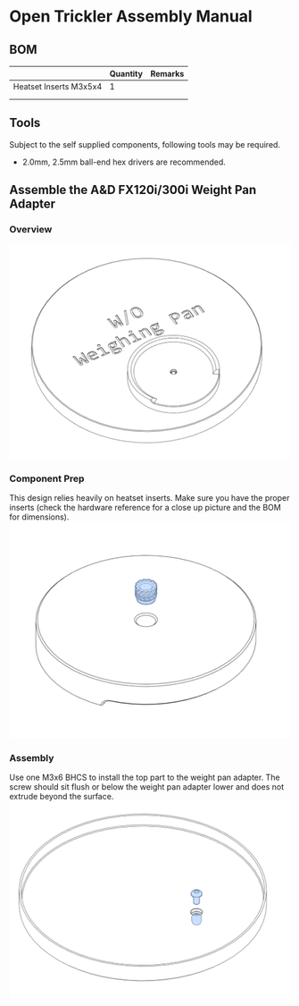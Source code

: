 # Open Trickler Assembly Manual

## BOM
|                        | Quantity | Remarks |
|------------------------|----------|---------|
| Heatset Inserts M3x5x4 | 1        |         |
|                        |          |         |
|                        |          |         |

## Tools
Subject to the self supplied components, following tools may be required. 
* 2.0mm, 2.5mm ball-end hex drivers are recommended.

## Assemble the A&D FX120i/300i Weight Pan Adapter
### Overview
![weight_pan_adapter_overview.png](Resources/weight_pan_adapter_overview.png)

### Component Prep
This design relies heavily on heatset inserts. Make sure you have the proper inserts (check the hardware
reference for a close up picture and the BOM for dimensions).
![weight_pan_adapter_overview.png](Resources/weight_pan_adapter_top_install_heatset_insert.png)

### Assembly
Use one M3x6 BHCS to install the top part to the weight pan adapter. The screw should sit flush or 
below the weight pan adapter lower and does not extrude beyond the surface.
![weight_pan_adapter_overview.png](Resources/wieght_pan_adapter_assembly.png)
